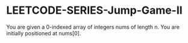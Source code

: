 # LEETCODE-SERIES-Jump-Game-II
You are given a 0-indexed array of integers nums of length n. You are initially positioned at nums[0].
